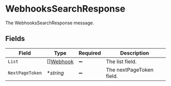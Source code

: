 # WebhooksSearchResponse

The WebhooksSearchResponse message.


## Fields

| Field                                       | Type                                        | Required                                    | Description                                 |
| ------------------------------------------- | ------------------------------------------- | ------------------------------------------- | ------------------------------------------- |
| `List`                                      | [][Webhook](../../models/shared/webhook.md) | :heavy_minus_sign:                          | The list field.                             |
| `NextPageToken`                             | **string*                                   | :heavy_minus_sign:                          | The nextPageToken field.                    |